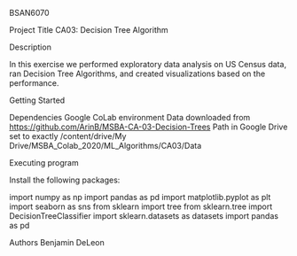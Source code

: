 BSAN6070

Project Title
CA03: Decision Tree Algorithm

Description

In this exercise we performed exploratory data analysis on US Census data, ran Decision Tree Algorithms, and created visualizations based on the performance.  

Getting Started

Dependencies
Google CoLab environment
Data downloaded from https://github.com/ArinB/MSBA-CA-03-Decision-Trees
Path in Google Drive set to exactly /content/drive/My Drive/MSBA_Colab_2020/ML_Algorithms/CA03/Data

Executing program

Install the following packages:

import numpy as np
import pandas as pd
import matplotlib.pyplot as plt
import seaborn as sns
from sklearn import tree
from sklearn.tree import DecisionTreeClassifier
import sklearn.datasets as datasets
import pandas as pd

Authors
Benjamin DeLeon
